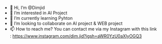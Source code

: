 - 👋 Hi, I’m @Dimjid
- 👀 I’m interested in AI Project
- 🌱 I’m currently learning Pyhton
- 💞️ I’m looking to collaborate on AI project & WEB project
- 📫 How to reach me? You can contact me via my Instagram with this link : https://www.instagram.com/dim.jid?igsh=aWR0YzU0aXlyOGQ3
<!---
Dimsjid/Dimsjid is a ✨ special ✨ repository because its `README.md` (this file) appears on your GitHub profile.
You can click the Preview link to take a look at your changes.
--->
